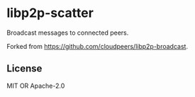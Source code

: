 # libp2p-scatter

Broadcast messages to connected peers.

Forked from https://github.com/cloudpeers/libp2p-broadcast.

## License

MIT OR Apache-2.0
